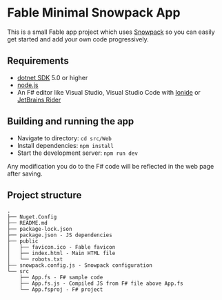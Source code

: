 # Fable Minimal Snowpack App

This is a small Fable app project which uses [Snowpack](https://www.snowpack.dev/) so you can easily get started and add your own code progressively.


## Requirements

* [dotnet SDK](https://www.microsoft.com/net/download/core) 5.0 or higher
* [node.js](https://nodejs.org)
* An F# editor like Visual Studio, Visual Studio Code with [Ionide](http://ionide.io/) or [JetBrains Rider](https://www.jetbrains.com/rider/)


## Building and running the app

* Navigate to directory: `cd src/Web`
* Install dependencies: `npm install`
* Start the development server: `npm run dev`

Any modification you do to the F# code will be reflected in the web page after saving.


## Project structure

```
.
├── Nuget.Config
├── README.md
├── package-lock.json
├── package.json - JS dependencies
├── public
│   ├── favicon.ico - Fable favicon
│   ├── index.html - Main HTML file
│   └── robots.txt
├── snowpack.config.js - Snowpack configuration
└── src
    ├── App.fs - F# sample code
    ├── App.fs.js - Compiled JS from F# file above App.fs
    └── App.fsproj - F# project
```
